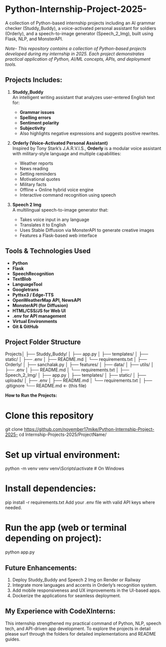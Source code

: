 # Python-Internship-Project-2025-
A collection of Python-based internship projects including an AI grammar checker (Studdy_Buddy), a voice-activated personal assistant for soldiers (Orderly), and a speech-to-image generator (Speech_2_Img), built using Flask, NLP, and MonsterAPI.

*Note- This repository contains a collection of Python-based projects developed during my internship in 2025. Each project demonstrates practical application of Python, AI/ML concepts, APIs, and deployment tools.*

## Projects Includes:
1. **Studdy_Buddy**  
   An intelligent writing assistant that analyzes user-entered English text for:
   - **Grammar issues**
   - **Spelling errors**
   - **Sentiment polarity**
   - **Subjectivity**
   - Also highlights negative expressions and suggests positive rewrites.

2. **Orderly (Voice-Activated Personal Assistant)**  
   Inspired by Tony Stark’s J.A.R.V.I.S., **Orderly** is a modular voice assistant with military-style language and multiple capabilities:
   - Weather reports
   - News reading
   - Setting reminders
   - Motivational quotes
   - Military facts
   - Offline + Online hybrid voice engine
   - Interactive command recognition using speech

3. **Speech 2 Img**  
   A multilingual speech-to-image generator that:
   - Takes voice input in any language
   - Translates it to English
   - Uses Stable Diffusion via MonsterAPI to generate creative images
   - Features a Flask-based web interface


## Tools & Technologies Used
- **Python**
- **Flask**
- **SpeechRecognition**
- **TextBlob**
- **LanguageTool**
- **Googletrans**
- **Pyttsx3 / Edge-TTS**
- **OpenWeatherMap API, NewsAPI**
- **MonsterAPI (for Diffusion)**
- **HTML/CSS/JS for Web UI**
- **.env for API management**
- **Virtual Environments**
- **Git & GitHub**


## Project Folder Structure
Projects│
├── Studdy_Buddy/
│   ├── app.py
│   ├── templates/
│   ├── static/
│   ├── .env
│   ├── README.md
│   └── requirements.txt
│
├── Orderly/
│   ├── sanchalak.py
│   ├── features/
│   ├── data/
│   ├── utils/
│   ├── .env
│   ├── README.md
│   └── requirements.txt
│
├── Speech_2_Img/
│   ├── app.py
│   ├── templates/
│   ├── static/
│   ├── uploads/
│   ├── .env
│   ├── README.md
│   └── requirements.txt
│
├── .gitignore
└── README.md ← (this file)


**How to Run the Projects:**
# Clone this repository
git clone https://github.com/november17mike/Python-Internship-Project-2025-
cd Internship-Projects-2025/ProjectName/

# Set up virtual environment:
python -m venv venv
venv\Scripts\activate   # On Windows

# Install dependencies:
pip install -r requirements.txt
Add your .env file with valid API keys where needed.

# Run the app (web or terminal depending on project):
python app.py


## Future Enhancements:
1. Deploy Studdy_Buddy and Speech 2 Img on Render or Railway
2. Integrate more languages and accents in Orderly’s recognition system.
3. Add mobile responsiveness and UX improvements in the UI-based apps.
4. Dockerize the applications for seamless deployment.

## My Experience with CodeXInterns:
This internship strengthened my practical command of Python, NLP, speech tech, and API-driven app development.
To explore the projects in detail please surf through the folders for detailed implementations and README guides.

